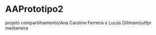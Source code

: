 AAPrototipo2
============

projeto compartilhamento(Ana Caroline Ferreira e Lucas Dillmann)utfpr medianeira
